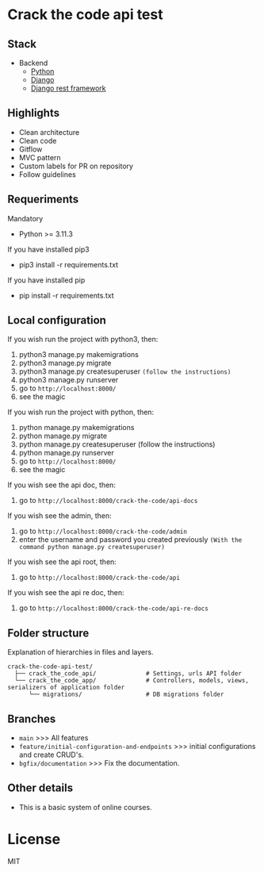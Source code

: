 # Crack the code api test

## Stack

- Backend
  - [Python](https://www.python.org/)
  - [Django](https://www.djangoproject.com/)
  - [Django rest framework](https://www.django-rest-framework.org/)

## Highlights

- Clean architecture
- Clean code
- Gitflow
- MVC pattern
- Custom labels for PR on repository
- Follow guidelines

## Requeriments
Mandatory

- Python >= 3.11.3

If you have installed pip3
- pip3 install -r requirements.txt

If you have installed pip
- pip install -r requirements.txt 

## Local configuration
If you wish run the project with python3, then:

1. python3 manage.py makemigrations
2. python3 manage.py migrate
3. python3 manage.py createsuperuser `(follow the instructions)`
4. python3 manage.py runserver
5. go to `http://localhost:8000/`
6. see the magic

If you wish run the project with python, then:

1. python manage.py makemigrations
2. python manage.py migrate
3. python manage.py createsuperuser (follow the instructions)
4. python manage.py runserver
4. go to `http://localhost:8000/`
5. see the magic

If you wish see the api doc, then:

1. go to `http://localhost:8000/crack-the-code/api-docs`

If you wish see the admin, then:

1. go to `http://localhost:8000/crack-the-code/admin`
2. enter the username and password you created previously `(With the command python manage.py createsuperuser)`

If you wish see the api root, then:

1. go to `http://localhost:8000/crack-the-code/api`

If you wish see the api re doc, then:

1. go to `http://localhost:8000/crack-the-code/api-re-docs`

## Folder structure
Explanation of hierarchies in files and layers.

    crack-the-code-api-test/
      ├── crack_the_code_api/              # Settings, urls API folder
      └── crack_the_code_app/              # Controllers, models, views, serializers of application folder
          └── migrations/                  # DB migrations folder

## Branches

- `main` >>> All features
- `feature/initial-configuration-and-endpoints` >>> initial configurations and create CRUD's.
- `bgfix/documentation` >>> Fix the documentation.

## Other details

- This is a basic system of online courses.

# License

MIT